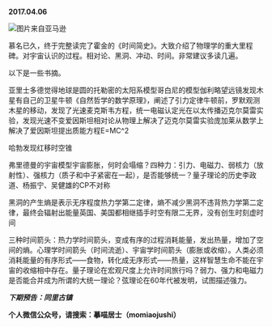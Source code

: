 
          
**2017.04.06**

![](http://imglf0.nosdn.127.net/img/LzRJY1VKcHcyZldkTUh4TUk0dGN2b1JJUXFkdi9XcG1Kc0hYcGw5M0pOMD0.jpg)图片来自亚马逊


慕名已久，终于完整读完了霍金的《时间简史》。大致介绍了物理学的重大里程碑。对宇宙认识的过程。相对论、黑洞、冲动、时间。非常建议多读几遍。

以下是一些书摘。

亚里士多德觉得地球是圆的托勒密的太阳系模型哥白尼的模型伽利略望远镜发现木星有自己的卫星牛顿《自然哲学的数学原理》，阐述了引力定律牛顿前，罗默观测木星的移动，发现了光速麦克斯韦方程，统一电磁认定光在以太传播迈克尔莫雷实验，发现光速不变爱因斯坦相对论从物理上解决了迈克尔莫雷实验庞加莱从数学上解决了爱因斯坦提出质能方程E=MC^2

哈勃发现红移时空锥

弗里德曼的宇宙模型宇宙膨胀，何时会塌缩？四种力：引力、电磁力、弱核力（放射性）、强核力（质子和中子紧密在一起），是否能够统一？量子理论的历史李政道、杨振宁、吴健雄的CP不对称

黑洞的产生熵是表示无序程度热力学第二定律，熵不减少黑洞不违背热力学第二定律，最终会辐射出能量英国、美国都相继插手时空有限二无界，没有创生时刻虚时间

三种时间箭头：热力学时间箭头，变成有序的过程消耗能量，发出热量，增加了空间的熵。心理学时间箭头（时间流逝）、宇宙学时间箭头（膨胀或收缩）。人类必须消耗能量的有序形式——食物，转化成无序形式——热量，这样智慧生命不能在宇宙的收缩相中存在。量子理论在宏观尺度上允许时间旅行吗？弱力、强力和电磁力是否能合并成为所谓的大统一理论？弦理论在60年代被发明，试图描述强力。


***下期预告：同里古镇***


**个人微信公众号，请搜索：摹喵居士（momiaojushi）**

        